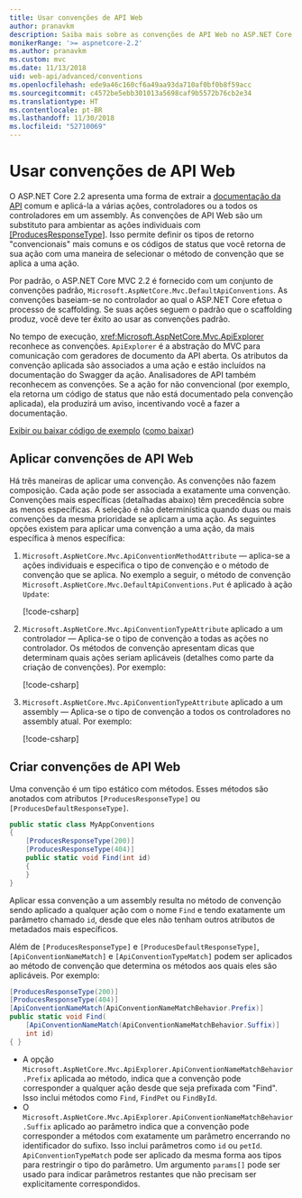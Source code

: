 ```yaml
---
title: Usar convenções de API Web
author: pranavkm
description: Saiba mais sobre as convenções de API Web no ASP.NET Core.
monikerRange: '>= aspnetcore-2.2'
ms.author: pranavkm
ms.custom: mvc
ms.date: 11/13/2018
uid: web-api/advanced/conventions
ms.openlocfilehash: ede9a46c160cf6a49aa93da710af0bf0b8f59acc
ms.sourcegitcommit: c4572be5ebb301013a5698caf9b5572b76cb2e34
ms.translationtype: HT
ms.contentlocale: pt-BR
ms.lasthandoff: 11/30/2018
ms.locfileid: "52710069"
---
```

# <a name="use-web-api-conventions"></a>Usar convenções de API Web

O ASP.NET Core 2.2 apresenta uma forma de extrair a [documentação da API](xref:tutorials/web-api-help-pages-using-swagger) comum e aplicá-la a várias ações, controladores ou a todos os controladores em um assembly. As convenções de API Web são um substituto para ambientar as ações individuais com [[ProducesResponseType]](xref:Microsoft.AspNetCore.Mvc.ProducesResponseTypeAttribute). Isso permite definir os tipos de retorno "convencionais" mais comuns e os códigos de status que você retorna de sua ação com uma maneira de selecionar o método de convenção que se aplica a uma ação.

Por padrão, o ASP.NET Core MVC 2.2 é fornecido com um conjunto de convenções padrão, `Microsoft.AspNetCore.Mvc.DefaultApiConventions`. As convenções baseiam-se no controlador ao qual o ASP.NET Core efetua o processo de scaffolding. Se suas ações seguem o padrão que o scaffolding produz, você deve ter êxito ao usar as convenções padrão.

No tempo de execução, <xref:Microsoft.AspNetCore.Mvc.ApiExplorer> reconhece as convenções. `ApiExplorer` é a abstração do MVC para comunicação com geradores de documento da API aberta. Os atributos da convenção aplicada são associados a uma ação e estão incluídos na documentação do Swagger da ação. Analisadores de API também reconhecem as convenções. Se a ação for não convencional (por exemplo, ela retorna um código de status que não está documentado pela convenção aplicada), ela produzirá um aviso, incentivando você a fazer a documentação.

[Exibir ou baixar código de exemplo](https://github.com/aspnet/Docs/tree/master/aspnetcore/web-api/advanced/conventions/sample) ([como baixar](xref:index#how-to-download-a-sample))

## <a name="apply-web-api-conventions"></a>Aplicar convenções de API Web

Há três maneiras de aplicar uma convenção. As convenções não fazem composição. Cada ação pode ser associada a exatamente uma convenção. Convenções mais específicas (detalhadas abaixo) têm precedência sobre as menos específicas. A seleção é não determinística quando duas ou mais convenções da mesma prioridade se aplicam a uma ação. As seguintes opções existem para aplicar uma convenção a uma ação, da mais específica à menos específica:

1. `Microsoft.AspNetCore.Mvc.ApiConventionMethodAttribute` &mdash; aplica-se a ações individuais e especifica o tipo de convenção e o método de convenção que se aplica. No exemplo a seguir, o método de convenção `Microsoft.AspNetCore.Mvc.DefaultApiConventions.Put` é aplicado à ação `Update`:

    [!code-csharp[](conventions/sample/Controllers/ContactsConventionController.cs?name=apiconventionmethod&highlight=2-3)]

1. `Microsoft.AspNetCore.Mvc.ApiConventionTypeAttribute` aplicado a um controlador &mdash; Aplica-se o tipo de convenção a todas as ações no controlador. Os métodos de convenção apresentam dicas que determinam quais ações seriam aplicáveis (detalhes como parte da criação de convenções). Por exemplo:

    [!code-csharp[](conventions/sample/Controllers/ContactsConventionController.cs?name=apiconventiontypeattribute)]

1. `Microsoft.AspNetCore.Mvc.ApiConventionTypeAttribute` aplicado a um assembly &mdash; Aplica-se o tipo de convenção a todos os controladores no assembly atual. Por exemplo:

    [!code-csharp[](conventions/sample/Startup.cs?name=apiconventiontypeattribute)]

## <a name="create-web-api-conventions"></a>Criar convenções de API Web

Uma convenção é um tipo estático com métodos. Esses métodos são anotados com atributos `[ProducesResponseType]` ou `[ProducesDefaultResponseType]`.

```csharp
public static class MyAppConventions
{
    [ProducesResponseType(200)]
    [ProducesResponseType(404)]
    public static void Find(int id)
    {
    }
}
```

Aplicar essa convenção a um assembly resulta no método de convenção sendo aplicado a qualquer ação com o nome `Find` e tendo exatamente um parâmetro chamado `id`, desde que eles não tenham outros atributos de metadados mais específicos.

Além de `[ProducesResponseType]` e `[ProducesDefaultResponseType]`, `[ApiConventionNameMatch]` e `[ApiConventionTypeMatch]` podem ser aplicados ao método de convenção que determina os métodos aos quais eles são aplicáveis. Por exemplo:

```csharp
[ProducesResponseType(200)]
[ProducesResponseType(404)]
[ApiConventionNameMatch(ApiConventionNameMatchBehavior.Prefix)]
public static void Find(
    [ApiConventionNameMatch(ApiConventionNameMatchBehavior.Suffix)]
    int id)
{ }
```

* A opção `Microsoft.AspNetCore.Mvc.ApiExplorer.ApiConventionNameMatchBehavior.Prefix` aplicada ao método, indica que a convenção pode corresponder a qualquer ação desde que seja prefixada com "Find". Isso inclui métodos como `Find`, `FindPet` ou `FindById`.
* O `Microsoft.AspNetCore.Mvc.ApiExplorer.ApiConventionNameMatchBehavior.Suffix` aplicado ao parâmetro indica que a convenção pode corresponder a métodos com exatamente um parâmetro encerrando no identificador do sufixo. Isso inclui parâmetros como `id` ou `petId`. `ApiConventionTypeMatch` pode ser aplicado da mesma forma aos tipos para restringir o tipo do parâmetro. Um argumento `params[]` pode ser usado para indicar parâmetros restantes que não precisam ser explicitamente correspondidos.
